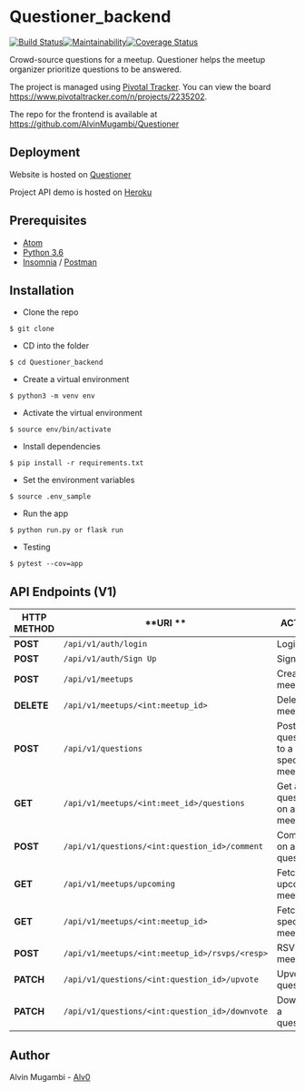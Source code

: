 
# Questioner_backend

[![Build Status](https://travis-ci.org/AlvinMugambi/Questioner_backend.svg?branch=develop)](https://travis-ci.org/AlvinMugambi/Questioner_backend)[![Maintainability](https://api.codeclimate.com/v1/badges/c4e627cf1f50880cb8fb/maintainability)](https://codeclimate.com/github/AlvinMugambi/Questioner_backend/maintainability)[![Coverage Status](https://coveralls.io/repos/github/AlvinMugambi/Questioner_backend/badge.svg?branch=develop)](https://coveralls.io/github/AlvinMugambi/Questioner_backend?branch=develop)

Crowd-source questions for a meetup. Questioner helps the meetup organizer prioritize questions to be answered.

The project is managed using [Pivotal Tracker](https://www.pivotaltracker.com). You can view the board https://www.pivotaltracker.com/n/projects/2235202.

The repo for the frontend is available at https://github.com/AlvinMugambi/Questioner

## Deployment
Website is hosted on [Questioner](https://alvinmugambi.github.io/Questioner/UI/templates/homepage.html)

Project API demo is hosted on [Heroku](https://the-questioner-backend.herokuapp.com)

## Prerequisites

- [Atom](https://atom.io/)
- [Python 3.6](https://www.python.org)
- [Insomnia](https://insomnia.rest) / [Postman](https://www.getpostman.com)

## Installation

- Clone the repo
```
$ git clone
```

- CD into the folder
```
$ cd Questioner_backend
```

- Create a virtual environment
```
$ python3 -m venv env
```

- Activate the virtual environment
```
$ source env/bin/activate
```

- Install dependencies
```
$ pip install -r requirements.txt
```

- Set the environment variables
```
$ source .env_sample
```

- Run the app
```
$ python run.py or flask run
```

- Testing
```
$ pytest --cov=app
```

## API Endpoints (V1)

| **HTTP METHOD** | **URI ** | **ACTION** |
| --- | --- | --- |
| **POST** | `/api/v1/auth/login` | Login |
| **POST** | `/api/v1/auth/Sign Up` | Sign Up |
| **POST** | `/api/v1/meetups` | Create a meetup |
| **DELETE** | `/api/v1/meetups/<int:meetup_id>` | Delete a meetup |
| **POST** | `/api/v1/questions` | Post a question to a specific meetup |
| **GET** | `/api/v1/meetups/<int:meet_id>/questions` | Get all questions on a meetup |
| **POST** | `/api/v1/questions/<int:question_id>/comment` | Comment on a question |
| **GET** | `/api/v1/meetups/upcoming` | Fetch all upcoming meetups |
| **GET** | `/api/v1/meetups/<int:meetup_id>` | Fetch a specific meetup |
| **POST** | `/api/v1/meetups/<int:meetup_id>/rsvps/<resp>` | RSVP to a meetup |
| **PATCH** | `/api/v1/questions/<int:question_id>/upvote` | Upvote a question |
| **PATCH** | `/api/v1/questions/<int:question_id>/downvote` | Downvote a question |

## Author

Alvin Mugambi - [Alv0](https://github.com/AlvinMugambi)
